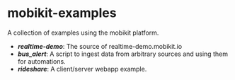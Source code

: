 # mobikit-examples

A collection of examples using the mobikit platform.

* ***realtime-demo***: The source of realtime-demo.mobikit.io
* ***bus_alert***: A script to ingest data from arbitrary sources and using them for automations.
* ***rideshare***: A client/server webapp example.
